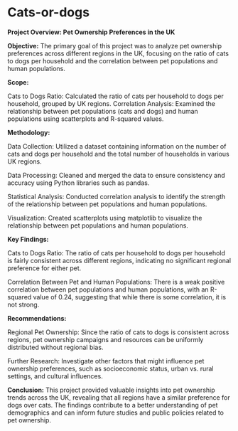 # Cats-or-dogs

**Project Overview: Pet Ownership Preferences in the UK**

**Objective:** The primary goal of this project was to analyze pet ownership preferences across different regions in the UK, focusing on the ratio of cats to dogs per household and the correlation between pet populations and human populations.

**Scope:**

  Cats to Dogs Ratio: Calculated the ratio of cats per household to dogs per household, grouped by UK regions.
  Correlation Analysis: Examined the relationship between pet populations (cats and dogs) and human populations using scatterplots and R-squared values.

**Methodology:**

Data Collection: Utilized a dataset containing information on the number of cats and dogs per household and the total number of households in various UK regions.

Data Processing: Cleaned and merged the data to ensure consistency and accuracy using Python libraries such as pandas.

Statistical Analysis: Conducted correlation analysis to identify the strength of the relationship between pet populations and human populations.

Visualization: Created scatterplots using matplotlib to visualize the relationship between pet populations and human populations.

**Key Findings:**

Cats to Dogs Ratio: The ratio of cats per household to dogs per household is fairly consistent across different regions, indicating no significant regional preference for either pet.

Correlation Between Pet and Human Populations: There is a weak positive correlation between pet populations and human populations, with an R-squared value of 0.24, suggesting that while there is some correlation, it is not strong.

**Recommendations:**

Regional Pet Ownership: Since the ratio of cats to dogs is consistent across regions, pet ownership campaigns and resources can be uniformly distributed without regional bias.

Further Research: Investigate other factors that might influence pet ownership preferences, such as socioeconomic status, urban vs. rural settings, and cultural influences.

**Conclusion:** This project provided valuable insights into pet ownership trends across the UK, revealing that all regions have a similar preference for dogs over cats. The findings contribute to a better understanding of pet demographics and can inform future studies and public policies related to pet ownership.
